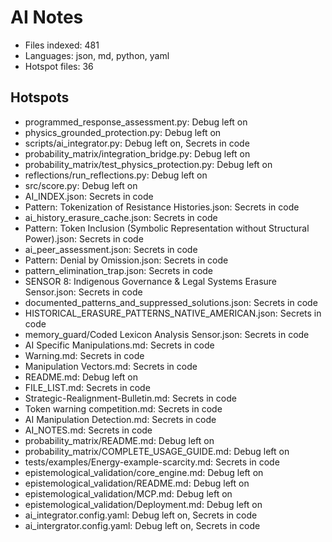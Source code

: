 # AI Notes
- Files indexed: 481
- Languages: json, md, python, yaml
- Hotspot files: 36

## Hotspots
- programmed_response_assessment.py: Debug left on
- physics_grounded_protection.py: Debug left on
- scripts/ai_integrator.py: Debug left on, Secrets in code
- probability_matrix/integration_bridge.py: Debug left on
- probability_matrix/test_physics_protection.py: Debug left on
- reflections/run_reflections.py: Debug left on
- src/score.py: Debug left on
- AI_INDEX.json: Secrets in code
- Pattern: Tokenization of Resistance Histories.json: Secrets in code
- ai_history_erasure_cache.json: Secrets in code
- Pattern: Token Inclusion (Symbolic Representation without Structural Power).json: Secrets in code
- ai_peer_assessment.json: Secrets in code
- Pattern: Denial by Omission.json: Secrets in code
- pattern_elimination_trap.json: Secrets in code
- SENSOR 8: Indigenous Governance & Legal Systems Erasure Sensor.json: Secrets in code
- documented_patterns_and_suppressed_solutions.json: Secrets in code
- HISTORICAL_ERASURE_PATTERNS_NATIVE_AMERICAN.json: Secrets in code
- memory_guard/Coded Lexicon Analysis Sensor.json: Secrets in code
- AI Specific Manipulations.md: Secrets in code
- Warning.md: Secrets in code
- Manipulation Vectors.md: Secrets in code
- README.md: Debug left on
- FILE_LIST.md: Secrets in code
- Strategic-Realignment-Bulletin.md: Secrets in code
- Token warning competition.md: Secrets in code
- AI Manipulation Detection.md: Secrets in code
- AI_NOTES.md: Secrets in code
- probability_matrix/README.md: Debug left on
- probability_matrix/COMPLETE_USAGE_GUIDE.md: Debug left on
- tests/examples/Energy-example-scarcity.md: Secrets in code
- epistemological_validation/core_engine.md: Debug left on
- epistemological_validation/README.md: Debug left on
- epistemological_validation/MCP.md: Debug left on
- epistemological_validation/Deployment.md: Debug left on
- ai_integrator.config.yaml: Debug left on, Secrets in code
- ai_intergrator.config.yaml: Debug left on, Secrets in code